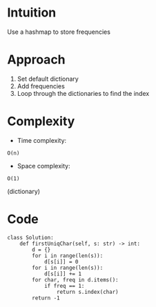 # Intuition
<!-- Describe your first thoughts on how to solve this problem. -->
Use a hashmap to store frequencies

# Approach
<!-- Describe your approach to solving the problem. -->
1. Set default dictionary
2. Add frequencies
3. Loop through the dictionaries to find the index

# Complexity

- Time complexity:
<!-- Add your time complexity here, e.g. $$O(n)$$ -->
    O(n)

- Space complexity:
<!-- Add your space complexity here, e.g. $$O(n)$$ -->
    O(1) 
(dictionary)

# Code

```python3 []
class Solution:
    def firstUniqChar(self, s: str) -> int:
        d = {}
        for i in range(len(s)):
            d[s[i]] = 0
        for i in range(len(s)):
            d[s[i]] += 1
        for char, freq in d.items():
            if freq == 1:
                return s.index(char)
        return -1

```
